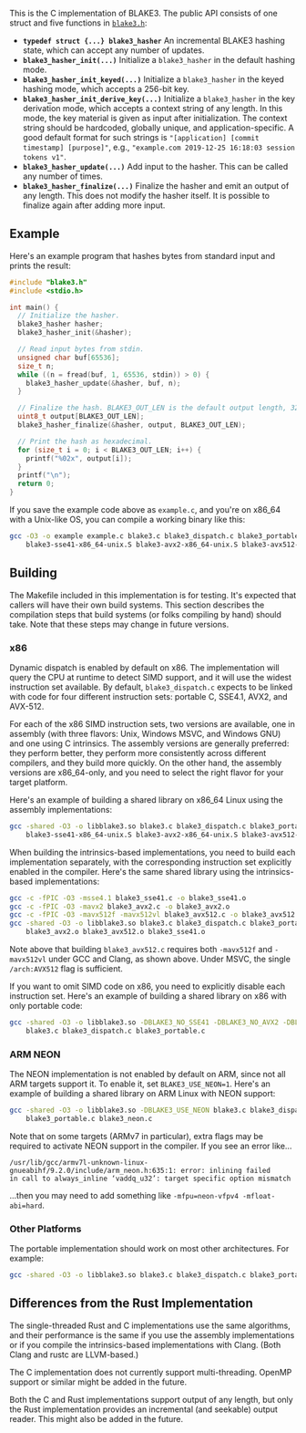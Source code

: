 This is the C implementation of BLAKE3. The public API consists of one
struct and five functions in [`blake3.h`](blake3.h):

- **`typedef struct {...} blake3_hasher`** An incremental BLAKE3 hashing
  state, which can accept any number of updates.
- **`blake3_hasher_init(...)`** Initialize a `blake3_hasher` in the
  default hashing mode.
- **`blake3_hasher_init_keyed(...)`** Initialize a `blake3_hasher` in
  the keyed hashing mode, which accepts a 256-bit key.
- **`blake3_hasher_init_derive_key(...)`** Initialize a `blake3_hasher`
  in the key derivation mode, which accepts a context string of any
  length. In this mode, the key material is given as input after
  initialization. The context string should be hardcoded, globally
  unique, and application-specific. A good default format for such
  strings is `"[application] [commit timestamp] [purpose]"`, e.g.,
  `"example.com 2019-12-25 16:18:03 session tokens v1"`.
- **`blake3_hasher_update(...)`** Add input to the hasher. This can be
  called any number of times.
- **`blake3_hasher_finalize(...)`** Finalize the hasher and emit an
  output of any length. This does not modify the hasher itself. It is
  possible to finalize again after adding more input.

## Example

Here's an example program that hashes bytes from standard input and
prints the result:

```c
#include "blake3.h"
#include <stdio.h>

int main() {
  // Initialize the hasher.
  blake3_hasher hasher;
  blake3_hasher_init(&hasher);

  // Read input bytes from stdin.
  unsigned char buf[65536];
  size_t n;
  while ((n = fread(buf, 1, 65536, stdin)) > 0) {
    blake3_hasher_update(&hasher, buf, n);
  }

  // Finalize the hash. BLAKE3_OUT_LEN is the default output length, 32 bytes.
  uint8_t output[BLAKE3_OUT_LEN];
  blake3_hasher_finalize(&hasher, output, BLAKE3_OUT_LEN);

  // Print the hash as hexadecimal.
  for (size_t i = 0; i < BLAKE3_OUT_LEN; i++) {
    printf("%02x", output[i]);
  }
  printf("\n");
  return 0;
}
```

If you save the example code above as `example.c`, and you're on x86\_64
with a Unix-like OS, you can compile a working binary like this:

```bash
gcc -O3 -o example example.c blake3.c blake3_dispatch.c blake3_portable.c \
    blake3-sse41-x86_64-unix.S blake3-avx2-x86_64-unix.S blake3-avx512-x86_64-unix.S
```

## Building

The Makefile included in this implementation is for testing. It's
expected that callers will have their own build systems. This section
describes the compilation steps that build systems (or folks compiling
by hand) should take. Note that these steps may change in future
versions.

### x86

Dynamic dispatch is enabled by default on x86. The implementation will
query the CPU at runtime to detect SIMD support, and it will use the
widest instruction set available. By default, `blake3_dispatch.c`
expects to be linked with code for four different instruction sets:
portable C, SSE4.1, AVX2, and AVX-512.

For each of the x86 SIMD instruction sets, two versions are available,
one in assembly (with three flavors: Unix, Windows MSVC, and Windows
GNU) and one using C intrinsics. The assembly versions are generally
preferred: they perform better, they perform more consistently across
different compilers, and they build more quickly. On the other hand, the
assembly versions are x86\_64-only, and you need to select the right
flavor for your target platform.

Here's an example of building a shared library on x86\_64 Linux using
the assembly implementations:

```bash
gcc -shared -O3 -o libblake3.so blake3.c blake3_dispatch.c blake3_portable.c \
    blake3-sse41-x86_64-unix.S blake3-avx2-x86_64-unix.S blake3-avx512-x86_64-unix.S
```

When building the intrinsics-based implementations, you need to build
each implementation separately, with the corresponding instruction set
explicitly enabled in the compiler. Here's the same shared library using
the intrinsics-based implementations:

```bash
gcc -c -fPIC -O3 -msse4.1 blake3_sse41.c -o blake3_sse41.o
gcc -c -fPIC -O3 -mavx2 blake3_avx2.c -o blake3_avx2.o
gcc -c -fPIC -O3 -mavx512f -mavx512vl blake3_avx512.c -o blake3_avx512.o
gcc -shared -O3 -o libblake3.so blake3.c blake3_dispatch.c blake3_portable.c \
    blake3_avx2.o blake3_avx512.o blake3_sse41.o
```

Note above that building `blake3_avx512.c` requires both `-mavx512f` and
`-mavx512vl` under GCC and Clang, as shown above. Under MSVC, the single
`/arch:AVX512` flag is sufficient.

If you want to omit SIMD code on x86, you need to explicitly disable
each instruction set. Here's an example of building a shared library on
x86 with only portable code:

```bash
gcc -shared -O3 -o libblake3.so -DBLAKE3_NO_SSE41 -DBLAKE3_NO_AVX2 -DBLAKE3_NO_AVX512 \
    blake3.c blake3_dispatch.c blake3_portable.c
```

### ARM NEON

The NEON implementation is not enabled by default on ARM, since not all
ARM targets support it. To enable it, set `BLAKE3_USE_NEON=1`. Here's an
example of building a shared library on ARM Linux with NEON support:

```bash
gcc -shared -O3 -o libblake3.so -DBLAKE3_USE_NEON blake3.c blake3_dispatch.c \
    blake3_portable.c blake3_neon.c
```

Note that on some targets (ARMv7 in particular), extra flags may be
required to activate NEON support in the compiler. If you see an error
like...

```
/usr/lib/gcc/armv7l-unknown-linux-gnueabihf/9.2.0/include/arm_neon.h:635:1: error: inlining failed
in call to always_inline ‘vaddq_u32’: target specific option mismatch
```

...then you may need to add something like `-mfpu=neon-vfpv4
-mfloat-abi=hard`.

### Other Platforms

The portable implementation should work on most other architectures. For
example:

```bash
gcc -shared -O3 -o libblake3.so blake3.c blake3_dispatch.c blake3_portable.c
```

## Differences from the Rust Implementation

The single-threaded Rust and C implementations use the same algorithms,
and their performance is the same if you use the assembly
implementations or if you compile the intrinsics-based implementations
with Clang. (Both Clang and rustc are LLVM-based.)

The C implementation does not currently support multi-threading. OpenMP
support or similar might be added in the future.

Both the C and Rust implementations support output of any length, but
only the Rust implementation provides an incremental (and seekable)
output reader. This might also be added in the future.
